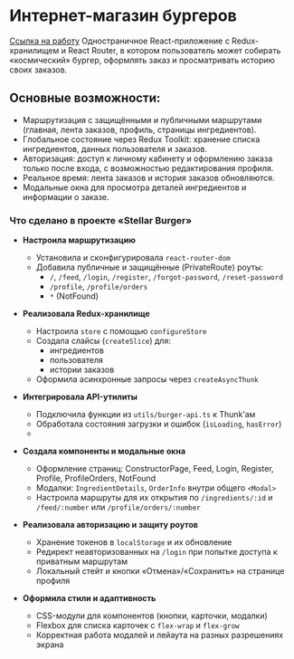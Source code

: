 # Интернет-магазин бургеров
[Ссылка на работу](https://itsbestusername.github.io/stellar-burger)
Одностраничное React-приложение с Redux-хранилищем и React Router, в котором пользователь может собирать «космический» бургер, оформлять заказ и просматривать историю своих заказов.

## Основные возможности:
- Маршрутизация с защищёнными и публичными маршрутами (главная, лента заказов, профиль, страницы ингредиентов).
- Глобальное состояние через Redux Toolkit: хранение списка ингредиентов, данных пользователя и заказов.
- Авторизация: доступ к личному кабинету и оформлению заказа только после входа, с возможностью редактирования профиля.
- Реальное время: лента заказов и история заказов обновляются.
- Модальные окна для просмотра деталей ингредиентов и информации о заказе.

### Что сделано в проекте «Stellar Burger»

- **Настроила маршрутизацию**  
  - Установила и сконфигурировала `react-router-dom`  
  - Добавила публичные и защищённые (PrivateRoute) роуты:  
    - `/`, `/feed`, `/login`, `/register`, `/forgot-password`, `/reset-password`  
    - `/profile`, `/profile/orders`  
    - `*` (NotFound)

- **Реализовала Redux-хранилище**  
  - Настроила `store` с помощью `configureStore`  
  - Создала слайсы (`createSlice`) для:  
    - ингредиентов  
    - пользователя  
    - истории заказов  
  - Оформила асинхронные запросы через `createAsyncThunk`

- **Интегрировала API-утилиты**  
  - Подключила функции из `utils/burger-api.ts` к Thunk’ам  
  - Обработала состояния загрузки и ошибок (`isLoading`, `hasError`)
  - 
- **Создала компоненты и модальные окна**  
  - Оформление страниц: ConstructorPage, Feed, Login, Register, Profile, ProfileOrders, NotFound  
  - Модалки: `IngredientDetails`, `OrderInfo` внутри общего `<Modal>`  
  - Настроила маршруты для их открытия по `/ingredients/:id` и `/feed/:number` или `/profile/orders/:number`

- **Реализовала авторизацию и защиту роутов**  
  - Хранение токенов в `localStorage` и их обновление  
  - Редирект неавторизованных на `/login` при попытке доступа к приватным маршрутам  
  - Локальный стейт и кнопки «Отмена»/«Сохранить» на странице профиля

- **Оформила стили и адаптивность**  
  - CSS-модули для компонентов (кнопки, карточки, модалки)  
  - Flexbox для списка карточек с `flex-wrap` и `flex-grow`  
  - Корректная работа модалей и лейаута на разных разрешениях экрана
